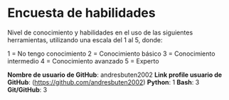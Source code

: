 # Encuesta de habilidades

Nivel de conocimiento y habilidades en el uso de las siguientes herramientas, utilizando una escala del 1 al 5, donde:

1 = No tengo conocimiento
2 = Conocimiento básico
3 = Conocimiento intermedio
4 = Conocimiento avanzado
5 = Experto

**Nombre de usuario de GitHub**: andresbuten2002
**Link profile usuario de GitHub**: (https://github.com/andresbuten2002)
**Python**: 1
**Bash**: 3
**Git/GitHub**: 3